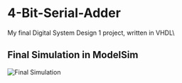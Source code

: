 # 4-Bit-Serial-Adder
My final Digital System Design 1 project, written in VHDL\
## Final Simulation in ModelSim
![Final Simulation](https://user-images.githubusercontent.com/37476686/210152993-cd7c8c70-0f16-40b2-b682-d636aa3fa513.png)
